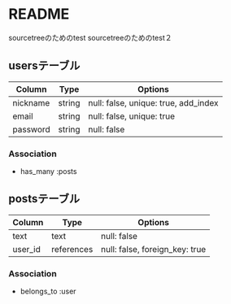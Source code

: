 # README
sourcetreeのためのtest
sourcetreeのためのtest２
## usersテーブル
|Column|Type|Options|
|------|----|-------|
|nickname|string|null: false, unique: true, add_index|
|email|string|null: false, unique: true|
|password|string|null: false|
### Association
- has_many :posts

## postsテーブル
|Column|Type|Options|
|------|----|-------|
|text|text|null: false|
|user_id|references|null: false, foreign_key: true|
### Association
- belongs_to :user
